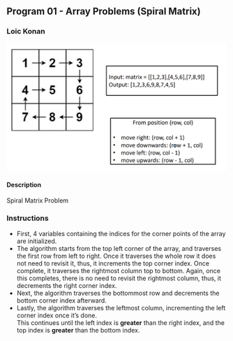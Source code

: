 ## Program 01 - Array Problems (Spiral Matrix)

### Loic Konan

<img src ="pic.png">

#### Description

Spiral Matrix Problem

### Instructions

- First, 4 variables containing the indices for the corner points of the array are initialized.<br>
- The algorithm starts from the top left corner of the array, and traverses the first row from left to right. Once it traverses the whole row it does not need to revisit it, thus, it increments the top corner index.
Once complete, it traverses the rightmost column top to bottom. Again, once this completes, there is no need to revisit the rightmost column, thus, it decrements the right corner index.<br>
- Next, the algorithm traverses the bottommost row and decrements the bottom corner index afterward.<br>
- Lastly, the algorithm traverses the leftmost column, incrementing the left corner index once it’s done.<br>
This continues until the left index is **greater** than the right index, and the top index is **greater** than the bottom index.
